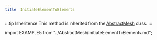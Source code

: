 ```yaml
---
title: InitiateElementToElements
---
```


:::tip Inheritence
This method is inherited from the [AbstractMesh](../AbstractMesh/AbstractMesh_.md) class.
:::

import EXAMPLE5 from "../AbstractMesh/InitiateElementToElements.md";

<EXAMPLE5 />
